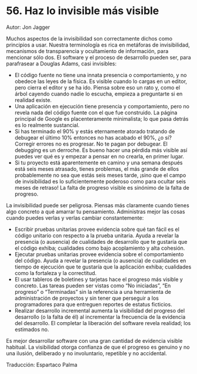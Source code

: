# 56. Haz lo invisible más visible

Autor: Jon Jagger

Muchos aspectos de la invisibilidad son correctamente dichos como principios a usar. Nuestra terminología es rica en metáforas de invisibilidad, mecanismos de transparencia y ocultamiento de información, para mencionar sólo dos. El software y el proceso de desarrollo pueden ser, para parafrasear a Douglas Adams, casi invisibles:

- El código fuente no tiene una innata presencia o comportamiento, y no obedece las leyes de la física. Es visible cuando lo cargas en un editor, pero cierra el editor y se ha ido. Piensa sobre eso un rato y, como el árbol cayendo cuando nadie lo escucha, empieza a preguntarte si en realidad existe.
- Una aplicación en ejecución tiene presencia y comportamiento, pero no revela nada del código fuente con el que fue construido. La página principal de Google es placenteramente minimalista; lo que pasa detrás es lo realmente sustancial.
- Si has terminado el 90% y estás eternamente atorado tratando de debugear el último 10% entonces no has acabado el 90%, ¿o sí? Corregir errores no es progresar. No te pagan por debugear. El debugging es un derroche. Es bueno hacer una pérdida más visible así puedes ver qué es y empezar a pensar en no crearla, en primer lugar.
- Si tu proyecto está aparentemente en camino y una semana después está seis meses atrasado, tienes problemas, el más grande de ellos probablemente no sea que estás seis meses tarde, ¡sino que el campo de invisibilidad es lo suficientemente poderoso como para ocultar seis meses de retraso! La falta de progreso visible es sinónimo de la falta de progreso.

La invisibilidad puede ser peligrosa. Piensas más claramente cuando tienes algo concreto a qué amarrar tu pensamiento. Administras mejor las cosas cuando puedes verlas y verlas cambiar constantemente:

- Escribir pruebas unitarias provee evidencia sobre qué tan fácil es el código unitario con respecto a la prueba unitaria. Ayuda a revelar la presencia (o ausencia) de cualidades de desarrollo que te gustaría que el código exhiba; cualidades como bajo acoplamiento y alta cohesión.
- Ejecutar pruebas unitarias provee evidencia sobre el comportamiento del código. Ayuda a revelar la presencia (o ausencia) de cualidades en tiempo de ejecución que te gustaría que la aplicación exhiba; cualidades como la fortaleza y la correctitud.
- El usar tableros de boletines y tarjetas hace el progreso más visible y concreto. Las tareas pueden ser vistas como “No iniciadas”, “En progreso” o “Terminadas” sin la referencia a una herramienta de administración de proyectos y sin tener que perseguir a los programadores para que entreguen reportes de estatus ficticios.
- Realizar desarrollo incremental aumenta la visibilidad del progreso del desarrollo (o la falta de él) al incrementar la frecuencia de la evidencia del desarrollo. El completar la liberación del software revela realidad; los estimados no.

Es mejor desarrollar software con una gran cantidad de evidencia visible habitual. La visibilidad otorga confianza de que el progreso es genuino y no una ilusión, deliberado y no involuntario, repetible y no accidental.

Traducción: Espartaco Palma
